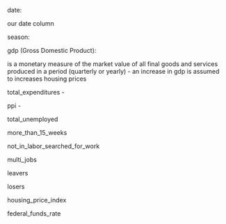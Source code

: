 date: 

our date column


season:


gdp (Gross Domestic Product):

is a monetary measure of the market value of all final goods and services produced in a period (quarterly or yearly) - an increase in gdp is assumed to increases housing prices


total_expenditures - 


ppi - 


total_unemployed


more_than_15_weeks


not_in_labor_searched_for_work


multi_jobs


leavers


losers


housing_price_index


federal_funds_rate



